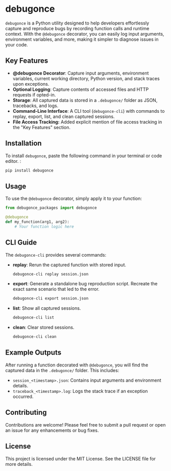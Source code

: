 # debugonce

`debugonce` is a Python utility designed to help developers effortlessly capture and reproduce bugs by recording function calls and runtime context. With the `@debugonce` decorator, you can easily log input arguments, environment variables, and more, making it simpler to diagnose issues in your code.

## Key Features

- **@debugonce Decorator**: Capture input arguments, environment variables, current working directory, Python version, and stack traces upon exceptions.
- **Optional Logging**: Capture contents of accessed files and HTTP requests if opted-in.
- **Storage**: All captured data is stored in a `.debugonce/` folder as JSON, tracebacks, and logs.
- **Command-Line Interface**: A CLI tool (`debugonce-cli`) with commands to replay, export, list, and clean captured sessions.
- **File Access Tracking:**  Added explicit mention of file access tracking in the "Key Features" section.

## Installation

To install `debugonce`, paste the following command in your terminal or code editor. :

```bash
pip install debugonce
```
<!-- or

```bash
git clone https://github.com/Sujith-sunny/debugonce.git
cd debugonce
pip install .
``` -->

## Usage

To use the `@debugonce` decorator, simply apply it to your function:

```python
from debugonce_packages import debugonce

@debugonce
def my_function(arg1, arg2):
    # Your function logic here
```

## CLI Guide

The `debugonce-cli` provides several commands:

- **replay**: Rerun the captured function with stored input.
  
  ```bash
  debugonce-cli replay session.json
  ```

- **export**: Generate a standalone bug reproduction script. Recreate the exact same scenario that led to the error. 
  
  ```bash
  debugonce-cli export session.json

- **list**: Show all captured sessions.
  
  ```bash
  debugonce-cli list
  ```

- **clean**: Clear stored sessions.
  
  ```bash
  debugonce-cli clean
  ```

## Example Outputs

After running a function decorated with `@debugonce`, you will find the captured data in the `.debugonce/` folder. This includes:

- `session_<timestamp>.json`: Contains input arguments and environment details.
- `traceback_<timestamp>.log`: Logs the stack trace if an exception occurred.

## Contributing

Contributions are welcome! Please feel free to submit a pull request or open an issue for any enhancements or bug fixes.

## License

This project is licensed under the MIT License. See the LICENSE file for more details.